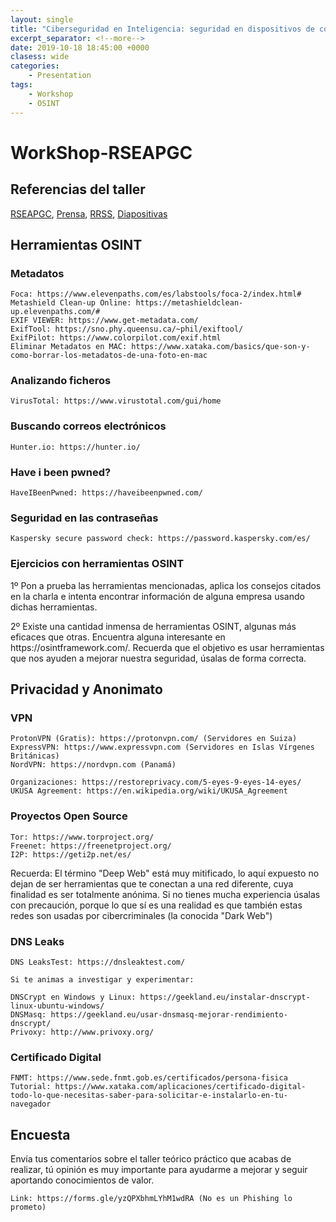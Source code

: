 ```yaml
---
layout: single
title: "Ciberseguridad en Inteligencia: seguridad en dispositivos de comunicaciones móviles"
excerpt_separator: <!--more-->
date: 2019-10-18 18:45:00 +0000
clasess: wide
categories:
    - Presentation
tags:
    - Workshop
    - OSINT
---
```

<h1 text-align="center">
    WorkShop-RSEAPGC
</h1>
<h2 text-align="center">
    Referencias del taller
</h2>

[RSEAPGC](http://www.rseapgc.org/), [Prensa](https://www.laprovincia.es/canarias/2019/10/13/expertos-nacionales-analizan-nuevo-marco/1217767.html), [RRSS](https://twitter.com/Obcan_OCSD/status/1186248822323892224), [Diapositivas](https://www.slideshare.net/secret/435XPJj18hp5F9)  
<!--more-->

<h2 text-align="center">
    Herramientas OSINT
</h2>
<h3>
    Metadatos
</h3>

```
Foca: https://www.elevenpaths.com/es/labstools/foca-2/index.html#
Metashield Clean-up Online: https://metashieldclean-up.elevenpaths.com/#
EXIF VIEWER: https://www.get-metadata.com/
ExifTool: https://sno.phy.queensu.ca/~phil/exiftool/
ExifPilot: https://www.colorpilot.com/exif.html
Eliminar Metadatos en MAC: https://www.xataka.com/basics/que-son-y-como-borrar-los-metadatos-de-una-foto-en-mac

```
<h3>
    Analizando ficheros
</h3>

```
VirusTotal: https://www.virustotal.com/gui/home

```
<h3>
    Buscando correos electrónicos
</h3>

```
Hunter.io: https://hunter.io/

```
<h3>
    Have i been pwned?
</h3>

```
HaveIBeenPwned: https://haveibeenpwned.com/

```
<h3>
    Seguridad en las contraseñas
</h3>

```
Kaspersky secure password check: https://password.kaspersky.com/es/

```
<h3>
    Ejercicios con herramientas OSINT
</h3>

<p text-align="justify">1º Pon a prueba las herramientas mencionadas, aplica los consejos citados en la charla e intenta encontrar información de alguna empresa usando dichas herramientas.
</p>
<p text-align="justify">2º Existe una cantidad inmensa de herramientas OSINT, algunas más eficaces que otras. Encuentra alguna interesante en https://osintframework.com/. Recuerda que el objetivo es usar herramientas que nos ayuden a mejorar nuestra seguridad, úsalas de forma correcta.
</p>
<h2 text-align="center">
    Privacidad y Anonimato
</h2>
<h3>
    VPN
</h3>

```
ProtonVPN (Gratis): https://protonvpn.com/ (Servidores en Suiza)
ExpressVPN: https://www.expressvpn.com (Servidores en Islas Vírgenes Británicas)
NordVPN: https://nordvpn.com (Panamá)

Organizaciones: https://restoreprivacy.com/5-eyes-9-eyes-14-eyes/
UKUSA Agreement: https://en.wikipedia.org/wiki/UKUSA_Agreement

```
<h3>
    Proyectos Open Source
</h3>

```
Tor: https://www.torproject.org/
Freenet: https://freenetproject.org/
I2P: https://geti2p.net/es/

```
<p> Recuerda: El término "Deep Web" está muy mitificado, lo aquí expuesto no dejan de ser herramientas que te conectan a una red diferente, cuya finalidad es ser totalmente anónima. Si no tienes mucha experiencia úsalas con precaución, porque lo que sí es una realidad es que también estas redes son usadas por cibercriminales (la conocida "Dark Web")
</p>
<h3>
    DNS Leaks
</h3>

```
DNS LeaksTest: https://dnsleaktest.com/

Si te animas a investigar y experimentar:

DNSCrypt en Windows y Linux: https://geekland.eu/instalar-dnscrypt-linux-ubuntu-windows/
DNSMasq: https://geekland.eu/usar-dnsmasq-mejorar-rendimiento-dnscrypt/
Privoxy: http://www.privoxy.org/

```
<h3>
    Certificado Digital
</h3>

```
FNMT: https://www.sede.fnmt.gob.es/certificados/persona-fisica
Tutorial: https://www.xataka.com/aplicaciones/certificado-digital-todo-lo-que-necesitas-saber-para-solicitar-e-instalarlo-en-tu-navegador

```
<h2 altext-align="center">
    Encuesta
</h2>
<p> Envía tus comentarios sobre el taller teórico práctico que acabas de realizar, tú opinión es muy importante para ayudarme a mejorar y seguir aportando conocimientos de valor.
</p>

```
Link: https://forms.gle/yzQPXbhmLYhM1wdRA (No es un Phishing lo prometo)

```
